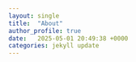 ```yaml
---
layout: single
title:  "About"
author_profile: true
date:   2025-05-01 20:49:38 +0000
categories: jekyll update
---
```


